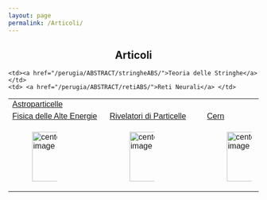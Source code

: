 ```yaml
---
layout: page
permalink: /Articoli/
---
```

<html>
<head>
<style>
table {
  font-family: arial, sans-serif;
  border-collapse: collapse;
  width: 100%;
}

td, th {
  text-align: left;
  padding: 8px;
}

</style>
</head>
<body>
<center><h2><b>Articoli</b></h2></center>
<table>
  <tr>
    <td><a href="/perugia/ABSTRACT/amsABS/">Astroparticelle</a> </td>

    <td><a href="/perugia/ABSTRACT/stringheABS/">Teoria delle Stringhe</a></td>
    <td> <a href="/perugia/ABSTRACT/retiABS/">Reti Neurali</a> </td>
  </tr>

  <tr>
    <td><a href="/perugia/ABSTRACT/na62ABS/">Fisica delle Alte Energie</a></td>
    <td><a href="/perugia/ABSTRACT/triggerABS/">Rivelatori di Particelle</a></td>
    <td><a href="/perugia/ABSTRACT/cernABS/">Cern</a>                     </td>
  </tr>


  <tr>
    <td><figure>
        <img src="/perugia/ImmaginiAbstract/ams02ABS.png" alt="centered image" style="max-width:50%"
        height="auto" width="100" class="responsive"></figure></td>
    <td><figure>
        <img src="/perugia/ImmaginiAbstract/ams02ABS.png" alt="centered image" style="max-width:50%"
        height="auto" width="100" class="responsive"></figure></td>
    <td><figure>
        <img src="/perugia/ImmaginiAbstract/ams02ABS.png" alt="centered image" style="max-width:50%"
        height="auto" width="100" class="responsive"></figure></td>
  </tr>

</table>
</body>
</html>

